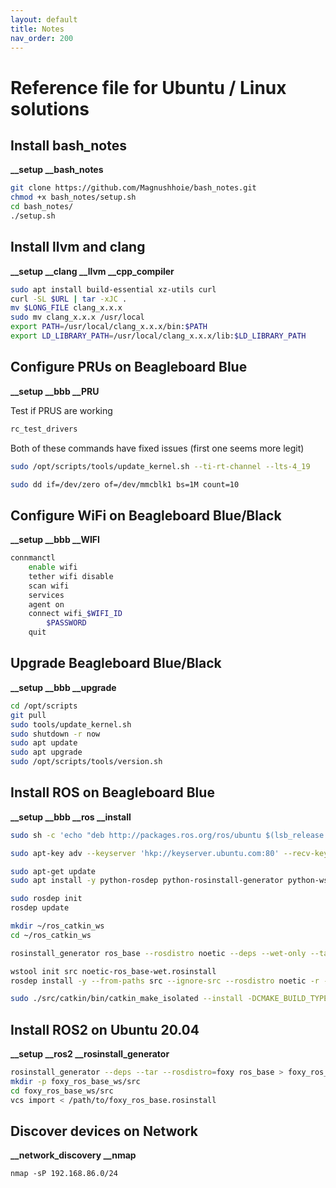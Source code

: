```yaml
---
layout: default
title: Notes
nav_order: 200
---
```

# **Reference file for Ubuntu / Linux solutions**

## Install bash_notes
**__setup __bash_notes**
```bash
git clone https://github.com/Magnushhoie/bash_notes.git
chmod +x bash_notes/setup.sh
cd bash_notes/
./setup.sh
```

## Install llvm and clang
**__setup __clang __llvm __cpp_compiler**
```bash
sudo apt install build-essential xz-utils curl
curl -SL $URL | tar -xJC .
mv $LONG_FILE clang_x.x.x
sudo mv clang_x.x.x /usr/local
export PATH=/usr/local/clang_x.x.x/bin:$PATH
export LD_LIBRARY_PATH=/usr/local/clang_x.x.x/lib:$LD_LIBRARY_PATH
```



## Configure PRUs on Beagleboard Blue
**__setup __bbb __PRU**

Test if PRUS are working

```bash 
rc_test_drivers
```

Both of these commands have fixed issues (first one seems more legit)

```bash 
sudo /opt/scripts/tools/update_kernel.sh --ti-rt-channel --lts-4_19
```

```bash 
sudo dd if=/dev/zero of=/dev/mmcblk1 bs=1M count=10
```

## Configure WiFi on Beagleboard Blue/Black
**__setup __bbb __WIFI**
```bash
connmanctl
	enable wifi
	tether wifi disable
	scan wifi
	services
	agent on
	connect wifi_$WIFI_ID
		$PASSWORD
	quit
```
## Upgrade Beagleboard Blue/Black
**__setup __bbb __upgrade**
```bash
cd /opt/scripts
git pull
sudo tools/update_kernel.sh
sudo shutdown -r now
sudo apt update
sudo apt upgrade
sudo /opt/scripts/tools/version.sh
```
## Install ROS on Beagleboard Blue
**__setup __bbb __ros __install**
```bash
sudo sh -c 'echo "deb http://packages.ros.org/ros/ubuntu $(lsb_release -sc) main" > /etc/apt/sources.list.d/ros-latest.list'

sudo apt-key adv --keyserver 'hkp://keyserver.ubuntu.com:80' --recv-key C1CF6E31E6BADE8868B172B4F42ED6FBAB17C654

sudo apt-get update
sudo apt install -y python-rosdep python-rosinstall-generator python-wstool python-rosinstall build-essential cmake

sudo rosdep init
rosdep update

mkdir ~/ros_catkin_ws
cd ~/ros_catkin_ws

rosinstall_generator ros_base --rosdistro noetic --deps --wet-only --tar > noetic-ros_base-wet.rosinstall

wstool init src noetic-ros_base-wet.rosinstall
rosdep install -y --from-paths src --ignore-src --rosdistro noetic -r --os=debian:buster

sudo ./src/catkin/bin/catkin_make_isolated --install -DCMAKE_BUILD_TYPE=Release --install-space /opt/ros/noetic
```
## Install ROS2 on Ubuntu 20.04
**__setup __ros2 __rosinstall_generator**
```bash
rosinstall_generator --deps --tar --rosdistro=foxy ros_base > foxy_ros_base.rosinstall
mkdir -p foxy_ros_base_ws/src
cd foxy_ros_base_ws/src
vcs import < /path/to/foxy_ros_base.rosinstall
```
## Discover devices on Network
**__network_discovery __nmap**
```'bash
nmap -sP 192.168.86.0/24
```
